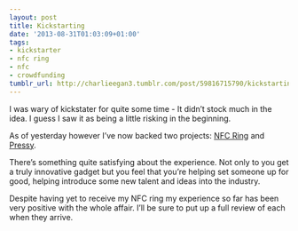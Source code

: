 ```yaml
---
layout: post
title: Kickstarting
date: '2013-08-31T01:03:09+01:00'
tags:
- kickstarter
- nfc ring
- nfc
- crowdfunding
tumblr_url: http://charlieegan3.tumblr.com/post/59816715790/kickstarting
---
```

I was wary of kickstater for quite some time - It didn’t stock much in the idea. I guess I saw it as being a little risking in the beginning.

As of yesterday however I’ve now backed two projects: [NFC Ring](http://www.kickstarter.com/projects/mclear/nfc-ring) and [Pressy](http://www.kickstarter.com/projects/556341540/pressy-the-almighty-android-button).

There’s something quite satisfying about the experience. Not only to you get a truly innovative gadget but you feel that you’re helping set someone up for good, helping introduce some new talent and ideas into the industry.

Despite having yet to receive my NFC ring my experience so far has been very positive with the whole affair. I’ll be sure to put up a full review of each when they arrive.
